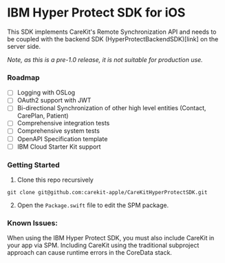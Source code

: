 # IBM Hyper Protect SDK for iOS

This SDK implements CareKit's Remote Synchronization API and needs to be coupled with the backend SDK (HyperProtectBackendSDK)[link] on the server side.

_Note, as this is a pre-1.0 release, it is not suitable for production use._

### Roadmap

- [ ] Logging with OSLog
- [ ] OAuth2 support with JWT
- [ ] Bi-directional Synchronization of other high level entities (Contact, CarePlan, Patient)
- [ ] Comprehensive integration tests
- [ ] Comprehensive system tests
- [ ] OpenAPI Specification template
- [ ] IBM Cloud Starter Kit support

### Getting Started

1. Clone this repo recursively

```
git clone git@github.com:carekit-apple/CareKitHyperProtectSDK.git
```

2. Open the `Package.swift` file to edit the SPM package.

### Known Issues:

When using the IBM Hyper Protect SDK, you must also include CareKit in your app via SPM. Including CareKit using the traditional subproject approach can cause runtime errors in the CoreData stack.
